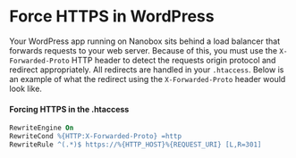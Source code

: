 # Force HTTPS in WordPress

Your WordPress app running on Nanobox sits behind a load balancer that forwards requests to your web server. Because of this, you must use the `X-Forwarded-Proto` HTTP header to detect the requests origin protocol and redirect appropriately. All redirects are handled in your `.htaccess`. Below is an example of what the redirect using the `X-Forwarded-Proto` header would look like.

#### Forcing HTTPS in the .htaccess
```apache
RewriteEngine On
RewriteCond %{HTTP:X-Forwarded-Proto} =http
RewriteRule ^(.*)$ https://%{HTTP_HOST}%{REQUEST_URI} [L,R=301]
```
